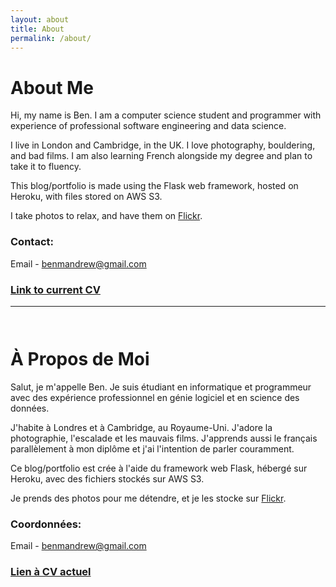 ```yaml
---
layout: about
title: About
permalink: /about/
---
```


# About Me

Hi, my name is Ben. I am a computer science student and programmer with experience of professional software engineering and data science.

I live in London and Cambridge, in the UK. I love photography, bouldering, and bad films. I am also learning French alongside my degree and plan to take it to fluency.

This blog/portfolio is made using the Flask web framework, hosted on Heroku, with files stored on AWS S3.

I take photos to relax, and have them on <a href="https://www.flickr.com/photos/benmandrew/">Flickr</a>.

### Contact:

Email - <a href="mailto:benmandrew@gmail.com">benmandrew@gmail.com</a>

### <a href="">Link to current CV</a>

---

<div style="padding-top: 1em;"></div>

# À Propos de Moi

Salut, je m'appelle Ben. Je suis étudiant en informatique et programmeur avec des expérience professionnel en génie logiciel et en science des données.

J'habite à Londres et à Cambridge, au Royaume-Uni. J'adore la photographie, l'escalade et les mauvais films. J'apprends aussi le français parallèlement à mon diplôme et j'ai l'intention de parler couramment.

Ce blog/portfolio est crée à l'aide du framework web Flask, hébergé sur Heroku, avec des fichiers stockés sur AWS S3.

Je prends des photos pour me détendre, et je les stocke sur <a href="https://www.flickr.com/photos/benmandrew/">Flickr</a>.

### Coordonnées:

Email - <a href="mailto:benmandrew@gmail.com">benmandrew@gmail.com</a>

### <a href="">Lien à CV actuel</a>
